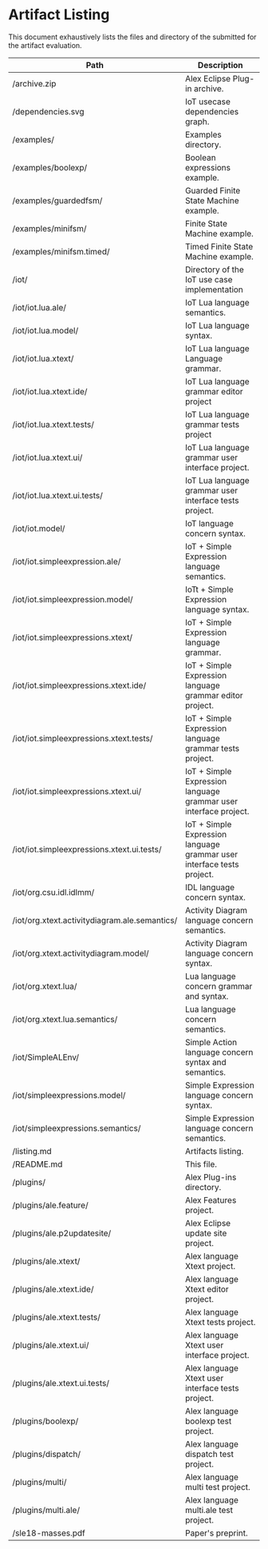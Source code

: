 # Artifact Listing

This document exhaustively lists the files and directory of the submitted for the artifact evaluation.

| Path                                          | Description                                                  |
| --------------------------------------------- | ------------------------------------------------------------ |
| /archive.zip                                  | Alex Eclipse Plug-in archive.                                |
| /dependencies.svg                             | IoT usecase dependencies graph.                              |
| /examples/                                    | Examples directory.                                          |
| /examples/boolexp/                            | Boolean expressions example.                                 |
| /examples/guardedfsm/                         | Guarded Finite State Machine example.                        |
| /examples/minifsm/                            | Finite State Machine example.                                |
| /examples/minifsm.timed/                      | Timed Finite State Machine example.                          |
| /iot/                                         | Directory of the IoT use case implementation                 |
| /iot/iot.lua.ale/                             | IoT Lua language semantics.                                  |
| /iot/iot.lua.model/                           | IoT Lua language syntax.                                     |
| /iot/iot.lua.xtext/                           | IoT Lua language Language grammar.                           |
| /iot/iot.lua.xtext.ide/                       | IoT Lua language grammar editor project                      |
| /iot/iot.lua.xtext.tests/                     | IoT Lua language grammar tests project                       |
| /iot/iot.lua.xtext.ui/                        | IoT Lua language grammar user interface project.             |
| /iot/iot.lua.xtext.ui.tests/                  | IoT Lua language grammar user interface tests project.       |
| /iot/iot.model/                               | IoT language concern syntax.                                 |
| /iot/iot.simpleexpression.ale/                | IoT + Simple Expression language semantics.                  |
| /iot/iot.simpleexpression.model/              | IoTt + Simple Expression language syntax.                    |
| /iot/iot.simpleexpressions.xtext/             | IoT + Simple Expression language grammar.                    |
| /iot/iot.simpleexpressions.xtext.ide/         | IoT + Simple Expression language grammar editor project.     |
| /iot/iot.simpleexpressions.xtext.tests/       | IoT + Simple Expression language grammar tests project.      |
| /iot/iot.simpleexpressions.xtext.ui/          | IoT + Simple Expression language grammar user interface project. |
| /iot/iot.simpleexpressions.xtext.ui.tests/    | IoT + Simple Expression language grammar user interface tests project. |
| /iot/org.csu.idl.idlmm/                       | IDL language concern syntax.                                 |
| /iot/org.xtext.activitydiagram.ale.semantics/ | Activity Diagram language concern semantics.                 |
| /iot/org.xtext.activitydiagram.model/         | Activity Diagram language concern syntax.                    |
| /iot/org.xtext.lua/                           | Lua language concern grammar and syntax.                     |
| /iot/org.xtext.lua.semantics/                 | Lua language concern semantics.                              |
| /iot/SimpleALEnv/                             | Simple Action language concern syntax and semantics.         |
| /iot/simpleexpressions.model/                 | Simple Expression language concern syntax.                   |
| /iot/simpleexpressions.semantics/             | Simple Expression language concern semantics.                |
| /listing.md                                   | Artifacts listing.                                           |
| /README.md                                    | This file.                                                   |
| /plugins/                                     | Alex Plug-ins directory.                                     |
| /plugins/ale.feature/                         | Alex Features project.                                       |
| /plugins/ale.p2updatesite/                    | Alex Eclipse update site project.                            |
| /plugins/ale.xtext/                           | Alex language Xtext project.                                 |
| /plugins/ale.xtext.ide/                       | Alex language Xtext editor project.                          |
| /plugins/ale.xtext.tests/                     | Alex language Xtext tests project.                           |
| /plugins/ale.xtext.ui/                        | Alex language Xtext user interface project.                  |
| /plugins/ale.xtext.ui.tests/                  | Alex language Xtext user interface tests project.            |
| /plugins/boolexp/                             | Alex language boolexp test project.                          |
| /plugins/dispatch/                            | Alex language dispatch test project.                         |
| /plugins/multi/                               | Alex language multi test project.                            |
| /plugins/multi.ale/                           | Alex language multi.ale test project.                        |
| /sle18-masses.pdf                             | Paper's preprint.                                            |
